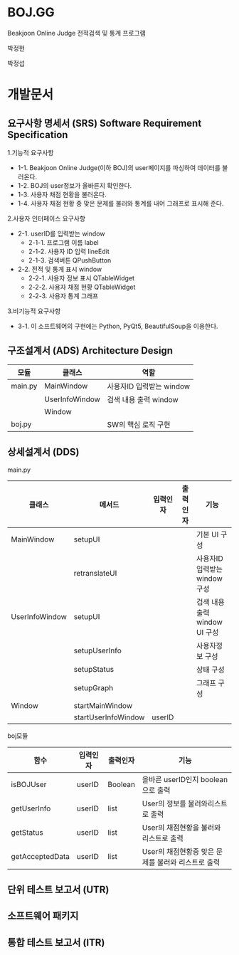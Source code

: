 # BOJ.GG
Beakjoon Online Judge 전적검색 및 통계 프로그램


박정현

박정섭

# 개발문서

## 요구사항 명세서 (SRS) Software Requirement Specification

1.기능적 요구사항
 * 1-1. Beakjoon Online Judge(이하 BOJ)의 user페이지를 파싱하여 데이터를 불러온다.
 * 1-2. BOJ의 user정보가 올바른지 확인한다.
 * 1-3. 사용자 채점 현황을 불러온다.
 * 1-4. 사용자 채점 현황 중 맞은 문제를 불러와 통계를 내어 그래프로 표시해 준다.

2.사용자 인터페이스 요구사항
 * 2-1. userID를 입력받는 window
   + 2-1-1. 프로그램 이름 label
   + 2-1-2. 사용자 ID 입력 lineEdit
   + 2-1-3. 검색버튼 QPushButton
 * 2-2. 전적 및 통계 표시 window
   + 2-2-1. 사용자 정보 표시 QTableWidget
   + 2-2-2. 사용자 채점 현황 QTableWidget
   + 2-2-3. 사용자 통계 그래프

3.비기능적 요구사항
 * 3-1. 이 소프트웨어의 구현에는 Python, PyQt5, BeautifulSoup을 이용한다.
 
 
 
## 구조설계서 (ADS) Architecture Design
| 모듈 | 클래스 | 역할 |
| ------------ | ------------- | ------------- |
| main.py | MainWindow | 사용자ID 입력받는 window |
|  | UserInfoWindow | 검색 내용 출력 window |
|  | Window |  |
| boj.py |  | SW의 핵심 로직 구현 |

## 상세설계서 (DDS)
main.py

| 클래스 | 메서드 | 입력인자 | 출력인자 | 기능 |
| ------------ | ------------- | ------------- | ------------- | ------------- |
| MainWindow | setupUI | | | 기본 UI 구성 |
|  | retranslateUI | | | 사용자ID 입력받는 window 구성
| UserInfoWindow | setupUI | | | 검색 내용 출력 window UI 구성|
| | setupUserInfo | | | 사용자정보 구성 |
| | setupStatus | | | 상태 구성 |
| | setupGraph | | | 그래프 구성 |
| Window | startMainWindow | | | |
| | startUserInfoWindow | userID | | |

boj모듈

| 함수 | 입력인자 | 출력인자 | 기능 |
| ------------ | ------------- | ------------- | ------------- |
| isBOJUser | userID | Boolean | 올바른 userID인지 boolean으로 출력 |
| getUserInfo | userID | list | User의 정보를 불러와리스트로 출력 |
| getStatus | userID | list | User의 채점현황을 불러와 리스트로 출력 |
| getAcceptedData | userID | list | User의 채점현황중 맞은 문제를 불러와 리스트로 출력 |


## 단위 테스트 보고서 (UTR)

## 소프트웨어 패키지

## 통합 테스트 보고서 (ITR)
